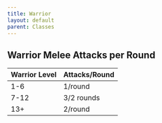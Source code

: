 ```yaml
---
title: Warrior
layout: default
parent: Classes
---
```


## Warrior Melee Attacks per Round

| Warrior Level | Attacks/Round |
| ------ | ------ |
| 1-6 | 1/round |
| 7-12 | 3/2 rounds |
| 13+ | 2/round |